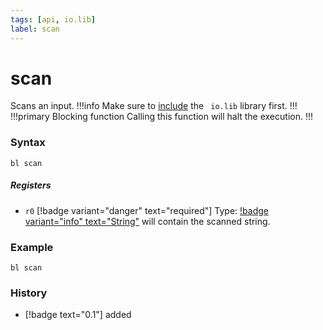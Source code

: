 ```yaml
---
tags: [api, io.lib]
label: scan
---
```

# scan
Scans an input.
!!!info
Make sure to [include](/api-docs/include) the `` io.lib`` library first.
!!!
!!!primary Blocking function
Calling this function will halt the execution.
!!!
### Syntax
```
bl scan
```
##### Registers
- ``r0`` [!badge variant="danger" text="required"] Type: [!badge variant="info" text="String"](/api-docs/datatypes/#string) will contain the scanned string.
### Example
```
bl scan
```
### History
- [!badge text="0.1"] added
